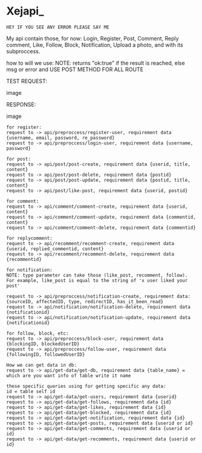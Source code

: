 # Xejapi_

    HEY IF YOU SEE ANY ERROR PLEASE SAY ME

My api contain those, for now:
Login,
Register,
Post,
Comment,
Reply comment,
Like,
Follow,
Block, Notification, Upload a photo, and with its subproccess.

how to will we use:
NOTE: returns "ok:true" if the result is reached, else msg or error and USE POST METHOD FOR ALL ROUTE

TEST REQUEST:

image

RESPONSE:

image

    for register:
    request to -> api/preproccess/register-user, requirement data {username, email, password, re_password}
    request to -> api/preproccess/login-user, requirement data {username, password}

    for post:
    request to -> api/post/post-create, requirement data {userid, title, content}
    request to -> api/post/post-delete, requirement data {postid}
    request to -> api/post/post-update, requirement data {postid, title, content}
    request to -> api/post/like-post, requirement data {userid, postid}

    for comment:
    request to -> api/comment/comment-create, requirement data {userid, content}
    request to -> api/comment/comment-update, requirement data {commentid, content}
    request to -> api/comment/comment-delete, requirement data {commentid}

    for replycomment:
    request to -> api/recomment/recomment-create, requirement data {userid, replied_commentid, content}
    request to -> api/recomment/recomment-delete, requirement data {recommentid}

    for notification:
    NOTE: type parameter can take those (like_post, recomment, follow). For example, like_post is equal to the string of 'x user liked your post'

    request to -> api/preproccess/notification-create, requirement data: {sourceID, affectedID, type, redirectID, has_it_been_read}
    request to -> api/notification/notification-delete, requirement data {notificationid}
    request to -> api/notification/notification-update, requirement data {notificationid}

    for follow, block, etc:
    request to -> api/preproccess/block-user, requirement data {blockingID, blockedUserID}
    request to -> api/preproccess/follow-user, requirement data {followingID, followedUserID}

    How we can get data in db:
    request to -> api/get-data/get-db, requirement data {table_name} = which are you want info of table write it name

    these specific queries using for getting specific any data:
    id = table self id
    request to -> api/get-data/get-users, requirement data {userid}
    request to -> api/get-data/get-follows, requirement data {id}
    request to -> api/get-data/get-likes, requirement data {id}
    request to -> api/get-data/get-blocked, requirement data {id}
    request to -> api/get-data/get-notification, requirement data {id}
    request to -> api/get-data/get-posts, requirement data {userid or id}
    request to -> api/get-data/get-comments, requirement data {userid or id}
    request to -> api/get-data/get-recomments, requirement data {userid or id}
